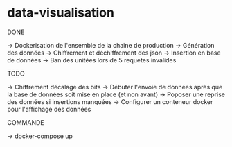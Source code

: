 # data-visualisation

  DONE

-> Dockerisation de l'ensemble de la chaine de production
-> Génération des données
-> Chiffrement et déchiffrement des json
-> Insertion en base de données
-> Ban des unitées lors de 5 requetes invalides


  TODO

-> Chiffrement décalage des bits
-> Débuter l'envoie de données après que la base de données soit mise en place (et non avant)
-> Poposer une reprise des données si insertions manquées
-> Configurer un conteneur docker pour l'affichage des données



  COMMANDE
  
-> docker-compose up 
